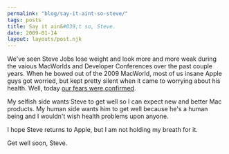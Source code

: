 ```yaml
---
permalink: "blog/say-it-aint-so-steve/"
tags: posts
title: Say it ain&#039;t so, Steve.
date: 2009-01-14
layout: layouts/post.njk
---
```


We've seen Steve Jobs lose weight and look more and more weak during the vaious MacWorlds and Developer Conferences over the past couple years. When he bowed out of the 2009 MacWorld, most of us insane Apple guys got worried, but kept pretty silent when it came to worrying about his health. Well, today [our fears were confirmed][1].

My selfish side wants Steve to get well so I can expect new and better Mac products. My human side wants him to get well because he's a human being and I wouldn't wish health problems upon anyone.

I hope Steve returns to Apple, but I am not holding my breath for it.

Get well soon, Steve.

 [1]: http://www.apple.com/pr/library/2009/01/14advisory.html